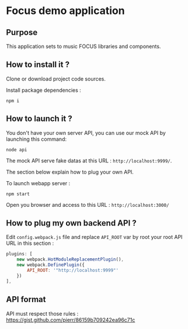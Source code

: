 # Focus demo application

## Purpose

This application sets to music FOCUS libraries and components.

## How to install it ?

Clone or download project code sources.

Install package dependencies :

```shell
npm i
```

## How to launch it ?

You don't have your own server API, you can use our mock API by launching this command:
```shell
node api
```

The mock API serve fake datas at this URL : `http://localhost:9999/`.

The section below explain how to plug your own API.

To launch webapp server :
```shell
npm start
```

Open you browser and access to this URL : `http://localhost:3000/`

## How to plug my own backend API ?

Edit `config.webpack.js` file and replace `API_ROOT` var by root your root API URL in this section :

```javascript
plugins: [
    new webpack.HotModuleReplacementPlugin(),
    new webpack.DefinePlugin({
        API_ROOT: '"http://localhost:9999"'
    })
],
```

## API format

API must respect those rules : https://gist.github.com/pierr/86159b709242ea96c71c
